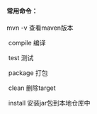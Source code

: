 #### 常用命令：

mvn 	-v 查看maven版本

​		compile 编译

​		test 测试

​		package 打包

​		clean 删除target

​		install 安装jar包到本地仓库中